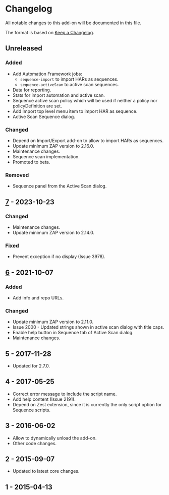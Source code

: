 # Changelog
All notable changes to this add-on will be documented in this file.

The format is based on [Keep a Changelog](https://keepachangelog.com/en/1.0.0/).

## Unreleased
### Added
- Add Automation Framework jobs:
  - `sequence-import` to import HARs as sequences.
  - `sequence-activeScan` to active scan sequences.
- Data for reporting.
- Stats for import automation and active scan.
- Sequence active scan policy which will be used if neither a policy nor policyDefinition are set.
- Add Import top level menu item to import HAR as sequence.
- Active Scan Sequence dialog.

### Changed
- Depend on Import/Export add-on to allow to import HARs as sequences.
- Update minimum ZAP version to 2.16.0.
- Maintenance changes.
- Sequence scan implementation.
- Promoted to beta.

### Removed
- Sequence panel from the Active Scan dialog.

## [7] - 2023-10-23
### Changed
- Maintenance changes.
- Update minimum ZAP version to 2.14.0.

### Fixed
- Prevent exception if no display (Issue 3978).

## [6] - 2021-10-07
### Added
- Add info and repo URLs.

### Changed
- Update minimum ZAP version to 2.11.0.
- Issue 2000 - Updated strings shown in active scan dialog with title caps.
- Enable help button in Sequence tab of Active Scan dialog.
- Maintenance changes.

## 5 - 2017-11-28

- Updated for 2.7.0.

## 4 - 2017-05-25

- Correct error message to include the script name.
- Add help content (Issue 2191).
- Depend on Zest extension, since it is currently the only script option for Sequence scripts.

## 3 - 2016-06-02

- Allow to dynamically unload the add-on.
- Other code changes.

## 2 - 2015-09-07

- Updated to latest core changes.

## 1 - 2015-04-13



[7]: https://github.com/zaproxy/zap-extensions/releases/sequence-v7
[6]: https://github.com/zaproxy/zap-extensions/releases/sequence-v6
